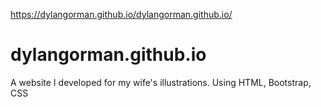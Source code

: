 https://dylangorman.github.io/dylangorman.github.io/

# dylangorman.github.io
A website I developed for my wife's illustrations. Using HTML, Bootstrap, CSS
